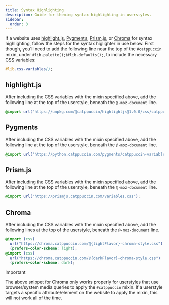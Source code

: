 ```yaml
---
title: Syntax Highlighting
description: Guide for theming syntax highlighting in userstyles.
sidebar:
  order: 3
---
```


If a website uses [highlight.js](https://highlightjs.org/), [Pygments](https://pygments.org/), [Prism.js](https://prismjs.com/), or [Chroma](https://github.com/alecthomas/chroma) for syntax highlighting, follow the steps for the syntax higlighter in use below. First though, you'll need to add the following line near the top of the `#catppuccin` mixin, under `#lib.palette();`/`#lib.defaults();`, to include the necessary CSS variables:

```css
#lib.css-variables();
```

## highlight.js

After including the CSS variables with the mixin specified above, add the following line at the top of the userstyle, beneath the `@-moz-document` line.

```css
@import url("https://unpkg.com/@catppuccin/highlightjs@1.0.0/css/catppuccin-variables.important.css");
```

## Pygments

After including the CSS variables with the mixin specified above, add the following line at the top of the userstyle, beneath the `@-moz-document` line.

```css
@import url("https://python.catppuccin.com/pygments/catppuccin-variables.important.css");
```

## Prism.js

After including the CSS variables with the mixin specified above, add the following line at the top of the userstyle, beneath the `@-moz-document` line.

```css
@import url("https://prismjs.catppuccin.com/variables.css");
```

## Chroma

After including the CSS variables with the mixin specified above, add the following lines at the top of the userstyle, beneath the `@-moz-document` line.

```css
@import (css)
  url("https://chroma.catppuccin.com/@{lightFlavor}-chroma-style.css")
  (prefers-color-scheme: light);
@import (css)
  url("https://chroma.catppuccin.com/@{darkFlavor}-chroma-style.css")
  (prefers-color-scheme: dark);
```

> [!IMPORTANT]
> The above snippet for Chroma only works properly for userstyles that use browser/system media queries to apply the `#catppuccin` mixin. If a userstyle targets a specific attribute/element on the website to apply the mixin, this will not work all of the time.
